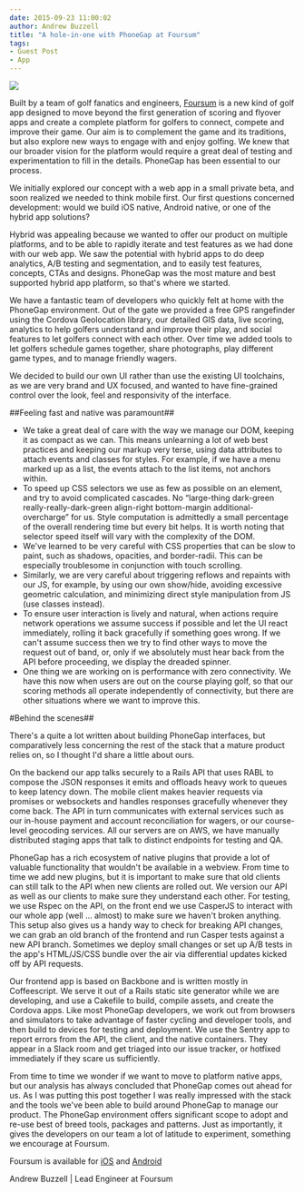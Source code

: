 ```yaml
---
date: 2015-09-23 11:00:02
author: Andrew Buzzell
title: "A hole-in-one with PhoneGap at Foursum"
tags:
- Guest Post
- App
---
```


![](/blog/uploads/2015-10/foursum_phonegap_cover.png)

Built by a team of golf fanatics and engineers, [Foursum](http://foursum.com/) is a new kind of golf app designed to move beyond the first generation of scoring and flyover apps and create a complete platform for golfers to connect, compete and improve their game. Our aim is to complement the game and its traditions, but also explore new ways to engage with and enjoy golfing. We knew that our broader vision for the platform would require a great deal of testing and experimentation to fill in the details. PhoneGap has been essential to our process.

We initially explored our concept with a web app in a small private beta, and soon realized we needed to think mobile first. Our first questions concerned development: would we build iOS native, Android native, or one of the hybrid app solutions?

Hybrid was appealing because we wanted to offer our product on multiple platforms, and to be able to rapidly iterate and test features as we had done with our web app. We saw the potential with hybrid apps to do deep analytics, A/B testing and segmentation, and to easily test features, concepts, CTAs and designs. PhoneGap was the most mature and best supported hybrid app platform, so that's where we started. 

We have a fantastic team of developers who quickly felt at home with the PhoneGap environment. Out of the gate we provided a free GPS rangefinder using the Cordova Geolocation library, our detailed GIS data, live scoring, analytics to help golfers understand and improve their play, and social features to let golfers connect with each other. Over time we added tools to let golfers schedule games together, share photographs, play different game types, and to manage friendly wagers. 

We decided to build our own UI rather than use the existing UI toolchains, as we are very brand and UX focused, and wanted to have fine-grained control over the look, feel and responsivity of the interface. 

##Feeling fast and native was paramount##

- We take a great deal of care with the way we manage our DOM, keeping it as compact as we can. This means unlearning a lot of web best practices and keeping our markup very terse, using data attributes to attach events and classes for styles. For example, if we have a menu marked up as a list, the events attach to the list items, not anchors within. 
- To speed up CSS selectors we use as few as possible on an element, and try to avoid complicated cascades. No “large-thing dark-green really-really-dark-green align-right bottom-margin additional-overcharge” for us. Style computation is admittedly a small percentage of the overall rendering time but every bit helps. It is worth noting that selector speed itself will vary with the complexity of the DOM. 
- We've learned to be very careful with CSS properties that can be slow to paint, such as shadows, opacities, and border-radii. This can be especially troublesome in conjunction with touch scrolling. 
- Similarly, we are very careful about triggering reflows and repaints with our JS, for example, by using our own show/hide, avoiding excessive geometric calculation, and minimizing direct style manipulation from JS (use classes instead). 
- To ensure user interaction is lively and natural, when actions require network operations we assume success if possible and let the UI react immediately, rolling it back gracefully if something goes wrong. If we can't assume success then we try to find other ways to move the request out of band, or, only if we absolutely must hear back from the API before proceeding, we display the dreaded spinner.  
- One thing we are working on is performance with zero connectivity. We have this now when users are out on the course playing golf, so that our scoring methods all operate independently of connectivity, but there are other situations where we want to improve this. 

#Behind the scenes##

There's a quite a lot written about building PhoneGap interfaces, but comparatively less concerning the rest of the stack that a mature product relies on, so I thought I'd share a little about ours. 

On the backend our app talks securely to a Rails API that uses RABL to compose the JSON responses it emits and offloads heavy work to queues to keep latency down. The mobile client makes heavier requests via promises or websockets and handles responses gracefully whenever they come back. The API in turn communicates with external services such as our in-house payment and account reconciliation for wagers, or our course-level geocoding services. All our servers are on AWS, we have manually distributed staging apps that talk to distinct endpoints for testing and QA. 

PhoneGap has a rich ecosystem of native plugins that provide a lot of valuable functionality that wouldn't be available in a webview. From time to time we add new plugins, but it is important to make sure that old clients can still talk to the API when new clients are rolled out. We version our API as well as our clients to make sure they understand each other. For testing, we use Rspec on the API, on the front end we use CasperJS to interact with our whole app (well … almost) to make sure we haven't broken anything. This setup also gives us a handy way to check for breaking API changes, we can grab an old branch of the frontend and run Casper tests against a new API branch. Sometimes we deploy small changes or set up A/B tests in the app's HTML/JS/CSS bundle over the air via differential updates kicked off by API requests. 

Our frontend app is based on Backbone and is written mostly in Coffeescript. We serve it out of a Rails static site generator while we are developing, and use a Cakefile to build, compile assets, and create the Cordova apps. Like most PhoneGap developers, we work out from browsers and simulators to take advantage of faster cycling and developer tools, and then build to devices for testing and deployment. We use the Sentry app to report errors from the API, the client, and the native containers. They appear in a Slack room and get triaged into our issue tracker, or hotfixed immediately if they scare us sufficiently. 

From time to time we wonder if we want to move to platform native apps, but our analysis has always concluded that PhoneGap comes out ahead for us. As I was putting this post together I was really impressed with the stack and the tools we've been able to build around PhoneGap to manage our product. The PhoneGap environment offers significant scope to adopt and re-use best of breed tools, packages and patterns. Just as importantly, it gives the developers on our team a lot of latitude to experiment, something we encourage at Foursum. 

Foursum is available for [iOS](https://itunes.apple.com/app/id688035250) and [Android](https://play.google.com/store/apps/details?id=com.foursum.android_client)

Andrew Buzzell | Lead Engineer at Foursum
